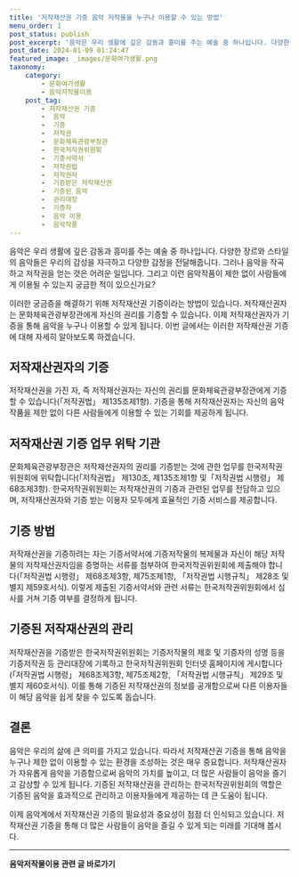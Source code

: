 ```yaml
---
title: '저작재산권 기증 음악 저작물을 누구나 이용할 수 있는 방법'
menu_order: 1
post_status: publish
post_excerpt: '음악은 우리 생활에 깊은 감동과 흥미를 주는 예술 중 하나입니다. 다양한 장르와 스타일의 음악들은 우리의 감성을 자극하고 다양한 감정을 전달해줍니다. 그러나 음악을 작곡하고 저작권을 얻는 것은 어려운 일입니다. 그리고 이런 음악작품이 제한 없이 사람들에게 이용될 수 있는지 궁금한 적이 있으신가요 '
post_date: 2024-01-09 01:24:47
featured_image: _images/문화여가생활.png
taxonomy:
    category:
        - 문화여가생활
        - 음악저작물이용
    post_tag:
        - 저작재산권 기증
        -  음악
        -  기증
        -  저작권
        -  문화체육관광부장관
        -  한국저작권위원회
        -  기증서약서
        -  저작권법
        -  저작권자
        -  기증받은 저작재산권
        -  기증된 음악
        -  관리대장
        -  기증자
        -  음악 이용
        -  음악작품
---
```



음악은 우리 생활에 깊은 감동과 흥미를 주는 예술 중 하나입니다. 다양한 장르와 스타일의 음악들은 우리의 감성을 자극하고 다양한 감정을 전달해줍니다. 그러나 음악을 작곡하고 저작권을 얻는 것은 어려운 일입니다. 그리고 이런 음악작품이 제한 없이 사람들에게 이용될 수 있는지 궁금한 적이 있으신가요?

이러한 궁금증을 해결하기 위해 저작재산권 기증이라는 방법이 있습니다. 저작재산권자는 문화체육관광부장관에게 자신의 권리를 기증할 수 있습니다. 이제 저작재산권자가 기증을 통해 음악을 누구나 이용할 수 있게 됩니다. 이번 글에서는 이러한 저작재산권 기증에 대해 자세히 알아보도록 하겠습니다.

## 저작재산권자의 기증

저작재산권을 가진 자, 즉 저작재산권자는 자신의 권리를 문화체육관광부장관에게 기증할 수 있습니다(「저작권법」 제135조제1항). 기증을 통해 저작재산권자는 자신의 음악작품을 제한 없이 다른 사람들에게 이용할 수 있는 기회를 제공하게 됩니다.

## 저작재산권 기증 업무 위탁 기관

문화체육관광부장관은 저작재산권자의 권리를 기증받는 것에 관한 업무를 한국저작권위원회에 위탁합니다(「저작권법」 제130조, 제135조제1항 및「저작권법 시행령」 제68조제3항). 한국저작권위원회는 저작재산권의 기증과 관련된 업무를 전담하고 있으며, 저작재산권자와 기증 받는 이용자 모두에게 효율적인 기증 서비스를 제공합니다.

## 기증 방법

저작재산권을 기증하려는 자는 기증서약서에 기증저작물의 복제물과 자신이 해당 저작물의 저작재산권자임을 증명하는 서류를 첨부하여 한국저작권위원회에 제출해야 합니다(「저작권법 시행령」 제68조제3항, 제75조제1항, 「저작권법 시행규칙」 제28조 및 별지 제59호서식). 이렇게 제출된 기증서약서와 관련 서류는 한국저작권위원회에서 심사를 거쳐 기증 여부를 결정하게 됩니다.

## 기증된 저작재산권의 관리

저작재산권을 기증받은 한국저작권위원회는 기증저작물의 제호 및 기증자의 성명 등을 기증저작권 등 관리대장에 기록하고 한국저작권위원회 인터넷 홈페이지에 게시합니다(「저작권법 시행령」 제68조제3항, 제75조제2항, 「저작권법 시행규칙」 제29조 및 별지 제60호서식). 이를 통해 기증된 저작재산권의 정보를 공개함으로써 다른 이용자들이 해당 음악을 쉽게 찾을 수 있도록 돕습니다.

## 결론

음악은 우리의 삶에 큰 의미를 가지고 있습니다. 따라서 저작재산권 기증을 통해 음악을 누구나 제한 없이 이용할 수 있는 환경을 조성하는 것은 매우 중요합니다. 저작재산권자가 자유롭게 음악을 기증함으로써 음악의 가치를 높이고, 더 많은 사람들이 음악을 즐기고 감상할 수 있게 됩니다. 기증된 저작재산권을 관리하는 한국저작권위원회의 역할은 기증된 음악을 효과적으로 관리하고 이용자들에게 제공하는 데 큰 도움이 됩니다.

이제 음악계에서 저작재산권 기증의 필요성과 중요성이 점점 더 인식되고 있습니다. 저작재산권 기증을 통해 더 많은 사람들이 음악을 즐길 수 있게 되는 미래를 기대해 봅시다.


<!-- wp:separator -->
<hr class="wp-block-separator has-alpha-channel-opacity"/>
<!-- /wp:separator -->

<!-- wp:group {"backgroundColor":"base","layout":{"type":"constrained"}} -->
<div class="wp-block-group has-base-background-color has-background"><!-- wp:paragraph {"align":"center","fontSize":"medium"} -->
<p class="has-text-align-center has-large-font-size"><strong>음악저작물이용 관련 글 바로가기</strong></p>
<!-- /wp:paragraph -->


<!-- wp:latest-posts
{"categories":[{"id":15931,"count":19,"description":"","link":"https://uknowlaw.com/category/%ec%9d%8c%ec%95%85%ec%a0%80%ec%9e%91%eb%ac%bc%ec%9d%b4%ec%9a%a9/","name":"음악저작물이용","slug":"음악저작물이용","taxonomy":"category","parent":0,"meta":[],"_links":{"self":[{"href":"https://uknowlaw.com/wp-json/wp/v2/categories/15931"}],"collection":[{"href":"https://uknowlaw.com/wp-json/wp/v2/categories"}],"about":[{"href":"https://uknowlaw.com/wp-json/wp/v2/taxonomies/category"}],"wp:post_type":[{"href":"https://uknowlaw.com/wp-json/wp/v2/posts?categories=15931"}],"curies":[{"name":"wp","href":"https://api.w.org/{rel}","templated":true}]}}],"postsToShow":100,"excerptLength":28,"postLayout":"grid","columns":2,"featuredImageAlign":"left","featuredImageSizeSlug":"large","fontSize":"small"} /--></div>
<!-- /wp:group -->